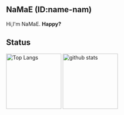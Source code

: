 ## NaMaE (ID:name-nam)
Hi,I'm NaMaE. __Happy?__

## Status
<p align="left"> 
  <img alt="Top Langs" height="150px" src="https://github-readme-stats.vercel.app/api/top-langs/?username=name-nam&layout=compact&show_icons=true" />
  <img alt="github stats" height="150px" src="https://github-readme-stats.vercel.app/api?username=name-nam&show_icons=ture" />
</p>

<!--
**name-nam/name-nam** is a ✨ _special_ ✨ repository because its `README.md` (this file) appears on your GitHub profile.

Here are some ideas to get you started:

- 🔭 I’m currently working on ...
- 🌱 I’m currently learning ...
- 👯 I’m looking to collaborate on ...
- 🤔 I’m looking for help with ...
- 💬 Ask me about ...
- 📫 How to reach me: ...
- 😄 Pronouns: ...
- ⚡ Fun fact: ...
-->
